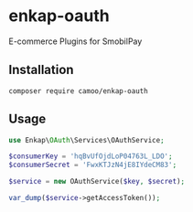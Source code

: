 # enkap-oauth
E-commerce Plugins for SmobilPay

## Installation

```shell
composer require camoo/enkap-oauth
```

## Usage

```php
use Enkap\OAuth\Services\OAuthService;

$consumerKey = 'hqBvUfOjdLoP04763L_LDO';
$consumerSecret = 'FwxKTJzN4jE8IYdeCM83';

$service = new OAuthService($key, $secret);

var_dump($service->getAccessToken());
```
